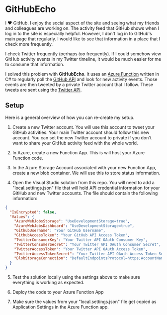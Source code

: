# GitHubEcho

I :heart: GitHub.  I enjoy the social aspect of the site and seeing what my
friends and colleagues are working on.  The activity feed that GitHub shows
when I log in to the site is especially helpful.  However, I don't log in to
GitHub's main page that regularly.  I would like to see that information in a
place that I check more frequently.

I check Twitter frequently (perhaps *too* frequently).  If I could somehow view
GitHub activity events in my Twitter timeline, it would be much easier for me
to consume that information.

I solved this problem with **GitHubEcho**.  It uses an
[Azure Function](https://azure.microsoft.com/services/functions) written in C#
to regularly poll the [GitHub API](https://developer.github.com/v3/) and look
for new activity events.  Those events are then tweeted by a private Twitter
account that I follow.  These tweets are sent using the
[Twitter API](https://developer.twitter.com/).

## Setup
Here is a general overview of how you can re-create my setup.

1. Create a new Twitter account.  You will use this account to tweet your
GitHub activities.  Your main Twitter account should follow this new account.
You can set the new Twitter account to private if you don't want to share your
GitHub activity feed with the whole world.

2. In Azure, create a new Function App.  This is will host your Azure Function
code.

3. In the Azure Storage Account associated with your new Function App, create
a new blob container.  We will use this to store status information.

4. Open the Visual Studio solution from this repo.  You will need to add a
"local.settings.json" file that will hold API credential information for your
GitHub and new Twitter accounts.  The file should contain the following
information:
```json
{
  "IsEncrypted": false,
  "Values": {
    "AzureWebJobsStorage": "UseDevelopmentStorage=true",
    "AzureWebJobsDashboard": "UseDevelopmentStorage=true",
    "GithubUsername": "Your GitHub Username",
    "GithubAccessToken": "Your GitHub API Access Token",
    "TwitterConsumerKey": "Your Twitter API OAuth Consumer Key",
    "TwitterConsumerSecret": "Your Twitter API OAuth Consumer Secret",
    "TwitterAccessToken": "Your Twitter API OAuth Access Token",
    "TwitterAccessTokenSecret": "Your Twitter API OAuth Access Token Secret",
    "BlobStorageConnection": "DefaultEndpointsProtocol=https;AccountName=YOURSTORAGEACCOUNTNAME;AccountKey=YOURSTORAGEACCOUNT KEY;EndpointSuffix=core.windows.net"
  }
}
```

5. Test the solution locally using the settings above to make sure everything is
working as expected.

6. Deploy the code to your Azure Function App

7. Make sure the values from your "local.settings.json" file get copied as
Application Settings in the Azure Function app.